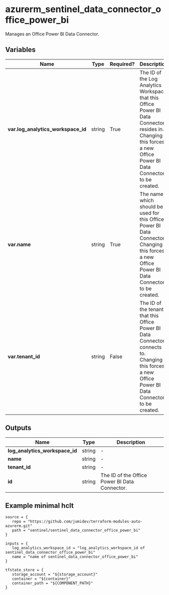 # azurerm_sentinel_data_connector_office_power_bi

Manages an Office Power BI Data Connector.

## Variables

| Name | Type | Required? |  Description |
| ---- | ---- | --------- |  ----------- |
| **var.log_analytics_workspace_id** | string | True | The ID of the Log Analytics Workspace that this Office Power BI Data Connector resides in. Changing this forces a new Office Power BI Data Connector to be created. | 
| **var.name** | string | True | The name which should be used for this Office Power BI Data Connector. Changing this forces a new Office Power BI Data Connector to be created. | 
| **var.tenant_id** | string | False | The ID of the tenant that this Office Power BI Data Connector connects to. Changing this forces a new Office Power BI Data Connector to be created. | 



## Outputs

| Name | Type | Description |
| ---- | ---- | --------- | 
| **log_analytics_workspace_id** | string  | - | 
| **name** | string  | - | 
| **tenant_id** | string  | - | 
| **id** | string  | The ID of the Office Power BI Data Connector. | 

## Example minimal hclt

```hcl
source = {
   repo = "https://github.com/jumidev/terraform-modules-auto-azurerm.git" 
   path = "sentinel/sentinel_data_connector_office_power_bi" 
}

inputs = {
   log_analytics_workspace_id = "log_analytics_workspace_id of sentinel_data_connector_office_power_bi" 
   name = "name of sentinel_data_connector_office_power_bi" 
}

tfstate_store = {
   storage_account = "${storage_account}" 
   container = "${container}" 
   container_path = "${COMPONENT_PATH}" 
}


```